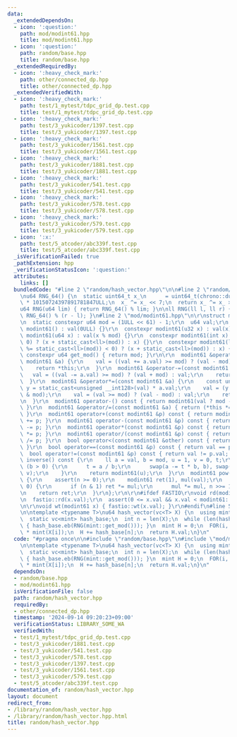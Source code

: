 ```yaml
---
data:
  _extendedDependsOn:
  - icon: ':question:'
    path: mod/modint61.hpp
    title: mod/modint61.hpp
  - icon: ':question:'
    path: random/base.hpp
    title: random/base.hpp
  _extendedRequiredBy:
  - icon: ':heavy_check_mark:'
    path: other/connected_dp.hpp
    title: other/connected_dp.hpp
  _extendedVerifiedWith:
  - icon: ':heavy_check_mark:'
    path: test/1_mytest/tdpc_grid_dp.test.cpp
    title: test/1_mytest/tdpc_grid_dp.test.cpp
  - icon: ':heavy_check_mark:'
    path: test/3_yukicoder/1397.test.cpp
    title: test/3_yukicoder/1397.test.cpp
  - icon: ':heavy_check_mark:'
    path: test/3_yukicoder/1561.test.cpp
    title: test/3_yukicoder/1561.test.cpp
  - icon: ':heavy_check_mark:'
    path: test/3_yukicoder/1881.test.cpp
    title: test/3_yukicoder/1881.test.cpp
  - icon: ':heavy_check_mark:'
    path: test/3_yukicoder/541.test.cpp
    title: test/3_yukicoder/541.test.cpp
  - icon: ':heavy_check_mark:'
    path: test/3_yukicoder/578.test.cpp
    title: test/3_yukicoder/578.test.cpp
  - icon: ':heavy_check_mark:'
    path: test/3_yukicoder/579.test.cpp
    title: test/3_yukicoder/579.test.cpp
  - icon: ':x:'
    path: test/5_atcoder/abc339f.test.cpp
    title: test/5_atcoder/abc339f.test.cpp
  _isVerificationFailed: true
  _pathExtension: hpp
  _verificationStatusIcon: ':question:'
  attributes:
    links: []
  bundledCode: "#line 2 \"random/hash_vector.hpp\"\n\n#line 2 \"random/base.hpp\"\n\
    \nu64 RNG_64() {\n  static uint64_t x_\n      = uint64_t(chrono::duration_cast<chrono::nanoseconds>(chrono::high_resolution_clock::now().time_since_epoch()).count())\
    \ * 10150724397891781847ULL;\n  x_ ^= x_ << 7;\n  return x_ ^= x_ >> 9;\n}\n\n\
    u64 RNG(u64 lim) { return RNG_64() % lim; }\n\nll RNG(ll l, ll r) { return l +\
    \ RNG_64() % (r - l); }\n#line 2 \"mod/modint61.hpp\"\n\r\nstruct modint61 {\r\
    \n  static constexpr u64 mod = (1ULL << 61) - 1;\r\n  u64 val;\r\n  constexpr\
    \ modint61() : val(0ULL) {}\r\n  constexpr modint61(u32 x) : val(x) {}\r\n  constexpr\
    \ modint61(u64 x) : val(x % mod) {}\r\n  constexpr modint61(int x) : val((x <\
    \ 0) ? (x + static_cast<ll>(mod)) : x) {}\r\n  constexpr modint61(ll x) : val(((x\
    \ %= static_cast<ll>(mod)) < 0) ? (x + static_cast<ll>(mod)) : x) {}\r\n  static\
    \ constexpr u64 get_mod() { return mod; }\r\n\r\n  modint61 &operator+=(const\
    \ modint61 &a) {\r\n    val = ((val += a.val) >= mod) ? (val - mod) : val;\r\n\
    \    return *this;\r\n  }\r\n  modint61 &operator-=(const modint61 &a) {\r\n \
    \   val = ((val -= a.val) >= mod) ? (val + mod) : val;\r\n    return *this;\r\n\
    \  }\r\n  modint61 &operator*=(const modint61 &a) {\r\n    const unsigned __int128\
    \ y = static_cast<unsigned __int128>(val) * a.val;\r\n    val = (y >> 61) + (y\
    \ & mod);\r\n    val = (val >= mod) ? (val - mod) : val;\r\n    return *this;\r\
    \n  }\r\n  modint61 operator-() const { return modint61(val ? mod - val : u64(0));\
    \ }\r\n  modint61 &operator/=(const modint61 &a) { return (*this *= a.inverse());\
    \ }\r\n  modint61 operator+(const modint61 &p) const { return modint61(*this)\
    \ += p; }\r\n  modint61 operator-(const modint61 &p) const { return modint61(*this)\
    \ -= p; }\r\n  modint61 operator*(const modint61 &p) const { return modint61(*this)\
    \ *= p; }\r\n  modint61 operator/(const modint61 &p) const { return modint61(*this)\
    \ /= p; }\r\n  bool operator<(const modint61 &other) const { return val < other.val;\
    \ }\r\n  bool operator==(const modint61 &p) const { return val == p.val; }\r\n\
    \  bool operator!=(const modint61 &p) const { return val != p.val; }\r\n  modint61\
    \ inverse() const {\r\n    ll a = val, b = mod, u = 1, v = 0, t;\r\n    while\
    \ (b > 0) {\r\n      t = a / b;\r\n      swap(a -= t * b, b), swap(u -= t * v,\
    \ v);\r\n    }\r\n    return modint61(u);\r\n  }\r\n  modint61 pow(ll n) const\
    \ {\r\n    assert(n >= 0);\r\n    modint61 ret(1), mul(val);\r\n    while (n >\
    \ 0) {\r\n      if (n & 1) ret *= mul;\r\n      mul *= mul, n >>= 1;\r\n    }\r\
    \n    return ret;\r\n  }\r\n};\r\n\r\n#ifdef FASTIO\r\nvoid rd(modint61 &x) {\r\
    \n  fastio::rd(x.val);\r\n  assert(0 <= x.val && x.val < modint61::mod);\r\n}\r\
    \n\r\nvoid wt(modint61 x) { fastio::wt(x.val); }\r\n#endif\n#line 5 \"random/hash_vector.hpp\"\
    \n\ntemplate <typename T>\nu64 hash_vector(vc<T> X) {\n  using mint = modint61;\n\
    \  static vc<mint> hash_base;\n  int n = len(X);\n  while (len(hash_base) <= n)\
    \ { hash_base.eb(RNG(mint::get_mod())); }\n  mint H = 0;\n  FOR(i, n) H += hash_base[i]\
    \ * mint(X[i]);\n  H += hash_base[n];\n  return H.val;\n}\n"
  code: "#pragma once\n\n#include \"random/base.hpp\"\n#include \"mod/modint61.hpp\"\
    \n\ntemplate <typename T>\nu64 hash_vector(vc<T> X) {\n  using mint = modint61;\n\
    \  static vc<mint> hash_base;\n  int n = len(X);\n  while (len(hash_base) <= n)\
    \ { hash_base.eb(RNG(mint::get_mod())); }\n  mint H = 0;\n  FOR(i, n) H += hash_base[i]\
    \ * mint(X[i]);\n  H += hash_base[n];\n  return H.val;\n}\n"
  dependsOn:
  - random/base.hpp
  - mod/modint61.hpp
  isVerificationFile: false
  path: random/hash_vector.hpp
  requiredBy:
  - other/connected_dp.hpp
  timestamp: '2024-09-14 09:20:23+09:00'
  verificationStatus: LIBRARY_SOME_WA
  verifiedWith:
  - test/1_mytest/tdpc_grid_dp.test.cpp
  - test/3_yukicoder/1881.test.cpp
  - test/3_yukicoder/541.test.cpp
  - test/3_yukicoder/578.test.cpp
  - test/3_yukicoder/1397.test.cpp
  - test/3_yukicoder/1561.test.cpp
  - test/3_yukicoder/579.test.cpp
  - test/5_atcoder/abc339f.test.cpp
documentation_of: random/hash_vector.hpp
layout: document
redirect_from:
- /library/random/hash_vector.hpp
- /library/random/hash_vector.hpp.html
title: random/hash_vector.hpp
---
```

